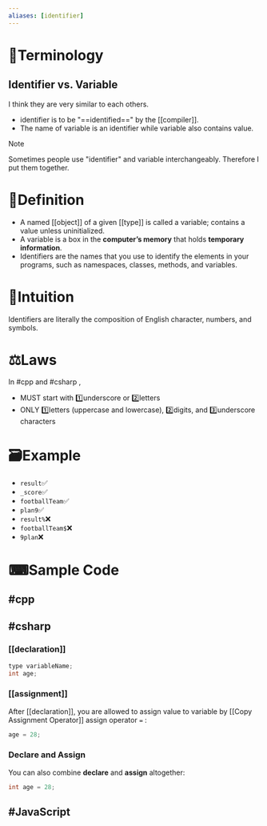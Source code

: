 ```yaml
---
aliases: [identifier]
---
```

# 📖Terminology
## Identifier vs. Variable
I think they are very similar to each others.
- identifier is to be "==identified==" by the [[compiler]].
- The name of variable is an identifier while variable also contains value.
> [!NOTE] 
> Sometimes people use "identifier" and variable interchangeably. Therefore I put them together.



# 📝Definition
- A named [[object]] of a given [[type]] is called a variable; contains a value unless uninitialized.
- A variable is a box in the **computer’s memory** that holds **temporary information**.
- Identifiers are the names that you use to identify the elements in your programs, such as namespaces, classes, methods, and variables.
# 🧠Intuition
Identifiers are literally the composition of English character, numbers, and symbols.

# ⚖Laws
In #cpp and #csharp ,
- MUST start with 1️⃣underscore or 2️⃣letters
- ONLY 1️⃣letters (uppercase and lowercase), 2️⃣digits, and 3️⃣underscore characters


# 🗃Example
- `result`✅
- `_score`✅
- `footballTeam`✅
- `plan9`✅
- `result%`❌
- `footballTeam$`❌
- `9plan`❌


# ⌨Sample Code
## #cpp 


## #csharp 
### [[declaration]]
```c#
type variableName;
int age;
```

### [[assignment]]
After [[declaration]], you are allowed to assign value to variable by [[Copy Assignment Operator]] assign operator `=`   :

```c#
age = 28;
```

### Declare and Assign
You can also combine **declare** and **assign** altogether:

```c#
int age = 28;
```


## #JavaScript 
